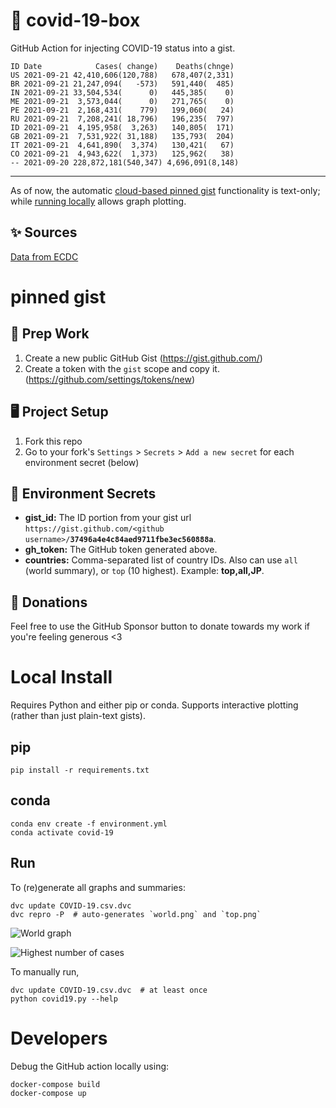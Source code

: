 # 🏥 covid-19-box

GitHub Action for injecting COVID-19 status into a gist.

```
ID Date            Cases( change)    Deaths(chnge)
US 2021-09-21 42,410,606(120,788)   678,407(2,331)
BR 2021-09-21 21,247,094(   -573)   591,440(  485)
IN 2021-09-21 33,504,534(      0)   445,385(    0)
ME 2021-09-21  3,573,044(      0)   271,765(    0)
PE 2021-09-21  2,168,431(    779)   199,060(   24)
RU 2021-09-21  7,208,241( 18,796)   196,235(  797)
ID 2021-09-21  4,195,958(  3,263)   140,805(  171)
GB 2021-09-21  7,531,922( 31,188)   135,793(  204)
IT 2021-09-21  4,641,890(  3,374)   130,421(   67)
CO 2021-09-21  4,943,622(  1,373)   125,962(   38)
-- 2021-09-20 228,872,181(540,347) 4,696,091(8,148)
```

---

As of now, the automatic [cloud-based pinned gist](#pinned-gist) functionality is text-only;
while [running locally](#local-install) allows graph plotting.

## ✨ Sources

[Data from ECDC](https://www.ecdc.europa.eu/en/publications-data/download-todays-data-geographic-distribution-covid-19-cases-worldwide)

# pinned gist

## 🎒 Prep Work
1. Create a new public GitHub Gist (https://gist.github.com/)
1. Create a token with the `gist` scope and copy it. (https://github.com/settings/tokens/new)

## 🖥 Project Setup
1. Fork this repo
1. Go to your fork's `Settings` > `Secrets` > `Add a new secret` for each environment secret (below)

## 🤫 Environment Secrets
- **gist_id:** The ID portion from your gist url `https://gist.github.com/<github username>/`**`37496a4e4c84aed9711fbe3ec560888a`**.
- **gh_token:** The GitHub token generated above.
- **countries:** Comma-separated list of country IDs. Also can use `all` (world summary), or `top` (10 highest). Example: **top,all,JP**.

## 💸 Donations

Feel free to use the GitHub Sponsor button to donate towards my work if you're feeling generous <3

# Local Install

Requires Python and either pip or conda. Supports interactive plotting (rather than just plain-text gists).

## pip

```
pip install -r requirements.txt
```

## conda

```
conda env create -f environment.yml
conda activate covid-19
```

## Run

To (re)generate all graphs and summaries:

```
dvc update COVID-19.csv.dvc
dvc repro -P  # auto-generates `world.png` and `top.png`
```

![World graph](world.png)

![Highest number of cases](top.png)

To manually run,

```
dvc update COVID-19.csv.dvc  # at least once
python covid19.py --help
```

# Developers

Debug the GitHub action locally using:

```
docker-compose build
docker-compose up
```
